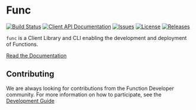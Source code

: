 # Func

[![Build Status](https://github.com/knative-sandbox/kn-plugin-func/workflows/Main/badge.svg?branch=main)](https://github.com/knative-sandbox/kn-plugin-func/actions?query=workflow%3AMain+branch%3Amain)
[![Client API Documentation](https://godoc.org/github.com/knative-sandbox/kn-plugin-func?status.svg)](http://godoc.org/knative.dev/kn-plugin-func)
[![Issues](https://img.shields.io/github/issues/boson-project/func.svg)](https://github.com/knative-sandbox/kn-plugin-func/issues)
[![License](https://img.shields.io/github/license/boson-project/func)](https://github.com/knative-sandbox/kn-plugin-func/blob/main/LICENSE)
[![Releases](https://img.shields.io/github/release/boson-project/func.svg?label=Release)](https://github.com/knative-sandbox/kn-plugin-func/releases)

`func` is a Client Library and CLI enabling the development and deployment of Functions.

[Read the Documentation](docs/README.md)

## Contributing

We are always looking for contributions from the Function Developer community.  For more information on how to participate, see the [Development Guide](docs/DEVELOPMENT.md)

